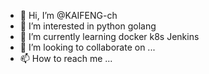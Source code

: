 - 👋 Hi, I’m @KAIFENG-ch
- 👀 I’m interested in python golang
- 🌱 I’m currently learning docker k8s Jenkins
- 💞️ I’m looking to collaborate on ...
- 📫 How to reach me ...

<!---
KAIFENG-ch/KAIFENG-ch is a ✨ special ✨ repository because its `README.md` (this file) appears on your GitHub profile.
You can click the Preview link to take a look at your changes.
--->
